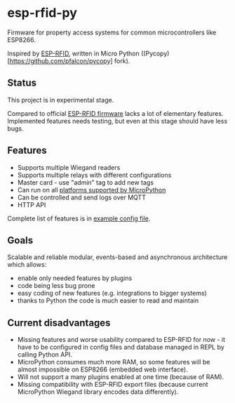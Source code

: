 # esp-rfid-py
Firmware for property access systems for common microcontrollers like ESP8266.

Inspired by [ESP-RFID](https://github.com/esprfid/esp-rfid), written in Micro Python ((Pycopy)[https://github.com/pfalcon/pycopy] fork).

## Status

This project is in experimental stage.

Compared to official [ESP-RFID firmware](https://github.com/esprfid/esp-rfid) lacks a lot of elementary features. Implemented features needs testing, but even at this stage should have less bugs.

## Features

- Supports multiple Wiegand readers
- Supports multiple relays with different configurations
- Master card - use "admin" tag to add new tags
- Can run on all [platforms supported by MicroPython](http://www.micropython.org/download)
- Can be controlled and send logs over MQTT
- HTTP API

Complete list of features is in [example config file](src/example.config.py).

## Goals

Scalable and reliable modular, events-based and asynchronous architecture which allows:

- enable only needed features by plugins
- code being less bug prone
- easy coding of new features (e.g. integrations to bigger systems)
- thanks to Python the code is much easier to read and maintain

## Current disadvantages

- Missing features and worse usability compared to ESP-RFID for now - it have to be configured in config files and database managed in REPL by calling Python API.
- MicroPython consumes much more RAM, so some features will be almost impossible on ESP8266 (embedded web interface).
- Will not support a many plugins enabled at one time (because of RAM).
- Missing compatibility with ESP-RFID export files (because current MicroPython Wiegand library encodes data differently).
